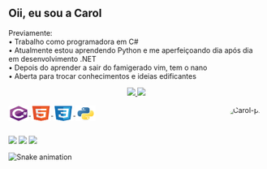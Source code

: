 ## Oii, eu sou a Carol


Previamente:<br>
  &bull; Trabalho como programadora em C# <br>
  &bull; Atualmente estou aprendendo Python e me aperfeiçoando dia após dia em desenvolvimento .NET<br>
  &bull; Depois do aprender a sair do famigerado vim, tem o nano<br>
  &bull; Aberta para trocar conhecimentos e ideias edificantes<br>
  
<div align="center">
  <a href="https://github.com/eicarol">
  <img height="150em" src="https://github-readme-stats.vercel.app/api?username=eicarol&show_icons=true&theme=tokyonight&include_all_commits=true&count_private=true"/>
  <img height="150em" src="https://github-readme-stats.vercel.app/api/top-langs/?username=eicarol&layout=compact&langs_count=7&theme=tokyonight"/>
</div>
<div style="display: inline_block"><br>
  <img align="center" alt="Carol-Csharp" height="30" width="40" src="https://raw.githubusercontent.com/devicons/devicon/master/icons/csharp/csharp-original.svg">  
  <img align="center" alt="Carol-HTML" height="30" width="40" src="https://raw.githubusercontent.com/devicons/devicon/master/icons/html5/html5-original.svg">
  <img align="center" alt="Carol-CSS" height="30" width="40" src="https://raw.githubusercontent.com/devicons/devicon/master/icons/css3/css3-original.svg">
  <img align="center" alt="Carol-Python" height="30" width="40" src="https://raw.githubusercontent.com/devicons/devicon/master/icons/python/python-original.svg">  
  <img align="right" alt="Carol-pic" height="150" style="border-radius:50px;" src="https://cdn.discordapp.com/attachments/938643849084014655/938644088520081438/download20220204005002.png">
</div>
  
  ##

<div> 
  <!--<a href="https://instagram.com/eicarolsmachado" target="_blank"><img src="https://img.shields.io/badge/-Instagram-%23E4405F?style=for-the-badge&logo=instagram&logoColor=white" target="_blank"></a>-->
 <a href="https://discord.gg/eicarols#7340" target="_blank"><img src="https://img.shields.io/badge/Discord-7289DA?style=for-the-badge&logo=discord&logoColor=white" target="_blank"></a> 
  <a href = "mailto:eicarol.machado@gmail.com"><img src="https://img.shields.io/badge/-Gmail-%23333?style=for-the-badge&logo=gmail&logoColor=white" target="_blank"></a>
  <a href="https://www.linkedin.com/in/carol-omachado" target="_blank"><img src="https://img.shields.io/badge/-LinkedIn-%230077B5?style=for-the-badge&logo=linkedin&logoColor=white" target="_blank"></a>
  
  ![Snake animation](https://github.com/eicarol/eicarol/blob/output/github-contribution-grid-snake.svg)
</div>

